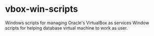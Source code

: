 vbox-win-scripts
================

Windows scripts for managing Oracle's VirtualBox as services
Window scripts for helping database virtual machine to work as user.
